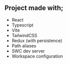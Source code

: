 ## Project made with;

- React
- Typescript
- Vite
- TailwindCSS
- Redux (with persistence)
- Path aliases
- SWC dev server
- Workspace configuration
